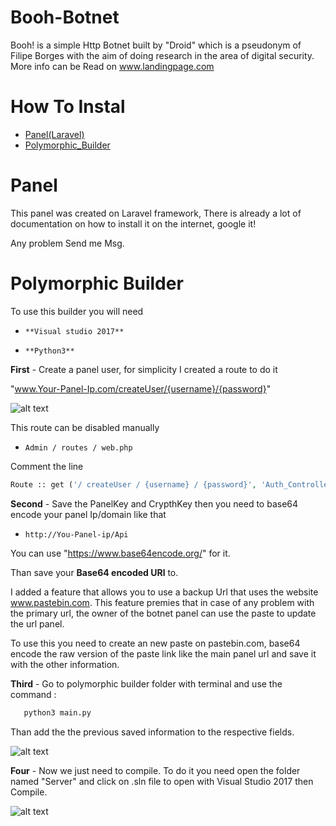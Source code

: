 # Booh-Botnet

 Booh! is a simple Http Botnet built by "Droid" which is a pseudonym of Filipe Borges with the aim of doing research in the area of digital security.
 More info can be Read on www.landingpage.com

 # How To Instal
 * [Panel(Laravel)](#Panel)
 * [Polymorphic_Builder](#Polymorphic_Builder)


# Panel
  This panel was created on Laravel framework, There is already a lot of documentation on how to install it on the internet, google it!

  Any problem Send me Msg.


# Polymorphic Builder

  To use this builder you will need
  * `**Visual studio 2017** `

  * `**Python3** `


  **First** - Create a panel user, for simplicity I created a route to do it

   "www.Your-Panel-Ip.com/createUser/{username}/{password}"

 ![alt text](https://raw.githubusercontent.com/FilipeBorges1993/Booh-Botnet/master/Screen%20Shot%202018-04-10%20at%2016.05.41.png)


  This route can be disabled manually

  * `Admin / routes / web.php`

  Comment the line


  ```php
  Route :: get ('/ createUser / {username} / {password}', 'Auth_Controller @ createUser')
  ```
 **Second** - Save the PanelKey and CrypthKey then you need to base64 encode your panel Ip/domain like that
  
   * ` http://You-Panel-ip/Api `

   You can use "https://www.base64encode.org/" for it.

   Than save your **Base64 encoded URl** to.

   I added a feature that allows you to use a backup Url that uses the website www.pastebin.com. This feature premies that in    case of any problem with the primary url, the owner of the botnet panel can use the paste to update the url panel.

   To use this you need to create an new paste on pastebin.com, base64 encode the raw version of the paste link like the main   panel url and save it with the other information.


  **Third** - Go to polymorphic builder folder with terminal and use the command :

  ```python
     python3 main.py
  ```

   Than add the the previous saved information to the respective fields.

   ![alt text](https://github.com/FilipeBorges1993/Booh-Botnet/raw/master/Screen%20Shot%202018-04-10%20at%2017.png)



   **Four** - Now we just need to compile. To do it you need open the folder named "Server" and click on .sln file to open with Visual Studio 2017 then Compile.


   ![alt text](https://github.com/FilipeBorges1993/Booh-Botnet/raw/master/Screen%20Shot%202018-04-10%20at%2019.09.52.png)




















 
